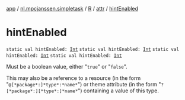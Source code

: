[app](../../../index.md) / [nl.mpcjanssen.simpletask](../../index.md) / [R](../index.md) / [attr](index.md) / [hintEnabled](.)

# hintEnabled

`static val hintEnabled: `[`Int`](https://kotlinlang.org/api/latest/jvm/stdlib/kotlin/-int/index.html)
`static val hintEnabled: `[`Int`](https://kotlinlang.org/api/latest/jvm/stdlib/kotlin/-int/index.html)
`static val hintEnabled: `[`Int`](https://kotlinlang.org/api/latest/jvm/stdlib/kotlin/-int/index.html)
`static val hintEnabled: `[`Int`](https://kotlinlang.org/api/latest/jvm/stdlib/kotlin/-int/index.html)

Must be a boolean value, either "`true`" or "`false`".

This may also be a reference to a resource (in the form "`@[*package*:]*type*:*name*`") or theme attribute (in the form "`?[*package*:][*type*:]*name*`") containing a value of this type.

